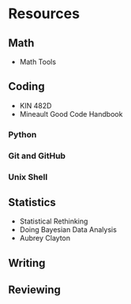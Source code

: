 # Resources

## Math
- Math Tools

## Coding
- KIN 482D
- Mineault Good Code Handbook

### Python

### Git and GitHub

### Unix Shell

## Statistics
- Statistical Rethinking
- Doing Bayesian Data Analysis
- Aubrey Clayton

## Writing

## Reviewing

